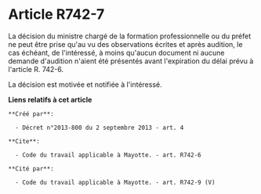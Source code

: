 # Article R742-7

La décision du ministre chargé de la formation professionnelle ou du préfet ne peut être prise qu'au vu des observations
écrites et après audition, le cas échéant, de l'intéressé, à moins qu'aucun document ni aucune demande d'audition n'aient été
présentés avant l'expiration du délai prévu à l'article R. 742-6. 

La décision est motivée et notifiée à l'intéressé.

**Liens relatifs à cet article**

	**Créé par**:

	  - Décret n°2013-800 du 2 septembre 2013 - art. 4

	**Cite**:

	  - Code du travail applicable à Mayotte. - art. R742-6

	**Cité par**:

	  - Code du travail applicable à Mayotte. - art. R742-9 (V)
